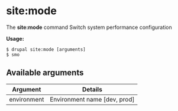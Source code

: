 # site:mode
The **site:mode** command Switch system performance configuration

**Usage:**
```
$ drupal site:mode [arguments] 
$ smo  
```

## Available arguments
Argument | Details
---------|-------------
environment | Environment name [dev, prod]
